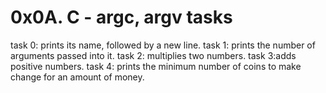 # 0x0A. C - argc, argv tasks

task 0: prints its name, followed by a new line.
task 1: prints the number of arguments passed into it.
task 2: multiplies two numbers.
task 3:adds positive numbers.
task 4: prints the minimum number of coins to make change for an amount of money.

